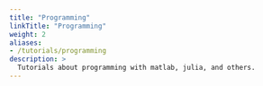 ```yaml
---
title: "Programming"
linkTitle: "Programming"
weight: 2
aliases:
- /tutorials/programming
description: >
  Tutorials about programming with matlab, julia, and others.
---
```

